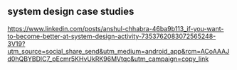 

## system design case studies 

https://www.linkedin.com/posts/anshul-chhabra-46ba9b113_if-you-want-to-become-better-at-system-design-activity-7353762083072565248-3V19?utm_source=social_share_send&utm_medium=android_app&rcm=ACoAAAJd0hQBYBDlC7_pEcmr5KHvUkRK96MVtqc&utm_campaign=copy_link


